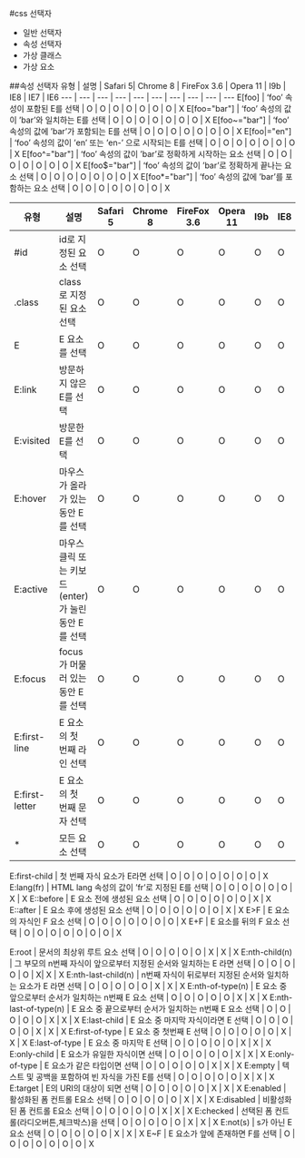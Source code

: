 #css 선택자
- 일반 선택자
- 속성 선택자
- 가상 클래스
- 가상 요소

##속성 선택자
유형 | 설명 | Safari 5| Chrome 8 | FireFox 3.6 | Opera 11 | I9b | IE8 | IE7 | IE6
--- | --- | --- | --- | --- | --- | --- | --- | --- | ---
E[foo] | ‘foo’ 속성이 포함된 E를 선택 | O | O | O | O | O | O | O | X
E[foo="bar"] | ‘foo’ 속성의 값이 ’bar’와 일치하는 E를 선택 | O | O | O | O | O | O | O | X
E[foo~="bar"] | ‘foo’ 속성의 값에 ’bar’가 포함되는 E를 선택 | O | O | O | O | O | O | O | X
E[foo|="en"] | ‘foo’ 속성의 값이 ’en’ 또는 ’en-’ 으로 시작되는  E를 선택 | O | O | O | O | O | O | O | X
E[foo^="bar"] | ‘foo’ 속성의 값이 ’bar’로 정확하게 시작하는 요소 선택 | O | O | O | O | O | O | O | X
E[foo$="bar"] | ‘foo’ 속성의 값이 ’bar’로 정확하게 끝나는 요소 선택 | O | O | O | O | O | O | O | X
E[foo*="bar"] | ‘foo’ 속성의 값에 ’bar’를 포함하는 요소 선택 | O | O | O | O | O | O | O | X

유형 | 설명 | Safari 5| Chrome 8 | FireFox 3.6 | Opera 11 | I9b | IE8 | IE7 | IE6
--- | --- | --- | --- | --- | --- | --- | --- | --- | ---
#id | id로 지정된 요소 선택 | O | O | O | O | O | O | O | O
.class | class로 지정된 요소 선택 | O | O | O | O | O | O | O | O
E | E 요소를 선택 | O | O | O | O | O | O | O | O
E:link | 방문하지 않은 E를 선택 | O | O | O | O | O | O | O | O
E:visited | 방문한 E를 선택 | O | O | O | O | O | O | O | O
E:hover | 마우스가 올라가 있는 동안 E를 선택 | O | O | O | O | O | O | O | O
E:active | 마우스 클릭 또는 키보드(enter)가 눌린 동안 E를 선택 | O | O | O | O | O | O | O | X
E:focus | focus가 머물러 있는 동안 E를 선택 | O | O | O | O | O | O | X | X
E:first-line | E 요소의 첫 번째 라인 선택 | O | O | O | O | O | O | O | X
E:first-letter | E 요소의 첫 번째 문자 선택 | O | O | O | O | O | O | X
* | 모든 요소 선택 | O | O | O | O | O | O | O | O

E:first-child | 첫 번째 자식 요소가 E라면 선택 | O | O | O | O | O | O | O | X
E:lang(fr) | HTML lang 속성의 값이 ’fr’로 지정된 E를 선택 | O | O | O | O | O | O | X | X
E::before | E 요소 전에 생성된 요소 선택 | O | O | O | O | O | O | X | X
E::after | E 요소 후에 생성된 요소 선택 | O | O | O | O | O | O | X | X
E>F | E 요소의 자식인 F 요소 선택 | O | O | O | O | O | O | O | X
E+F | E 요소를 뒤의 F 요소 선택 | O | O | O | O | O | O | O | X

E:root | 문서의 최상위 루트 요소 선택 | O | O | O | O | O | X | X | X
E:nth-child(n) | 그 부모의 n번째 자식이 앞으로부터 지정된 순서와 일치하는 E 라면 선택 | O | O | O | O | O | X| X | X
E:nth-last-child(n) | n번째 자식이 뒤로부터 지정된 순서와 일치하는 요소가 E 라면 선택 | O | O | O | O | O | X | X | X
E:nth-of-type(n) | E 요소 중 앞으로부터 순서가 일치하는 n번째 E 요소 선택 | O | O | O | O | O | X | X | X
E:nth-last-of-type(n) | E 요소 중 끝으로부터 순서가 일치하는 n번째 E 요소 선택 | O | O | O | O | O | X | X | X
E:last-child | E 요소 중 마지막 자식이라면 E 선택 | O | O | O | O | O | X | X | X
E:first-of-type | E 요소 중 첫번째 E 선택 | O | O | O | O | O | X | X | X
E:last-of-type | E 요소 중 마지막 E 선택 | O | O | O | O | O | X | X | X
E:only-child | E 요소가 유일한 자식이면 선택 | O | O | O | O | O | X | X | X
E:only-of-type | E 요소가 같은 타입이면 선택 | O | O | O | O | O | X | X | X
E:empty | 텍스트 및 공백을 포함하여 빈 자식을 가진 E를 선택 | O | O | O | O | O | X | X | X
E:target | E의 URI의 대상이 되면 선택 | O | O | O | O | O | X | X | X
E:enabled | 활성화된 폼 컨트롤 E요소 선택 | O | O | O | O | O | X | X | X 
E:disabled | 비활성화된 폼 컨트롤 E요소 선택 | O | O | O | O | O | X | X | X
E:checked | 선택된 폼 컨트롤(라디오버튼,체크박스)을 선택 | O | O | O | O | O | X | X | X
E:not(s) | s가 아닌 E 요소 선택 | O | O | O | O | O | X | X | X
E~F | E 요소가 앞에 존재하면 F를 선택 | O | O | O | O | O | O | O | X
